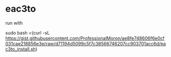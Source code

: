 # eac3to

run with

sudo bash <(curl -sL https://gist.githubusercontent.com/ProfessionalMoron/ae8fe748606f6e0cf031cae218856e3e/raw/d71194d5099c5f7c38566746207cc903701acc6d/eac3to_install.sh)
